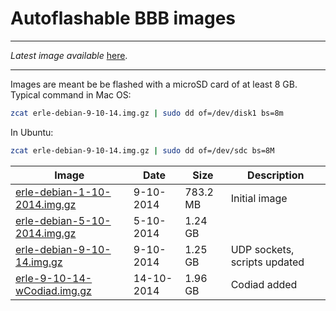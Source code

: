 Autoflashable BBB images
==========

-----

*Latest image available* [here](https://mega.co.nz/#!aQ8FnB4B!CpqMmZdVyOWvryxdb9Hzvo2UnL44L-0JttPRswgC6Ek).

-----

Images are meant be be flashed with a microSD card of at least 8 GB. Typical command in Mac OS:
```bash
zcat erle-debian-9-10-14.img.gz | sudo dd of=/dev/disk1 bs=8m
```
In Ubuntu:
```bash
zcat erle-debian-9-10-14.img.gz | sudo dd of=/dev/sdc bs=8M
```


| Image | Date | Size | Description |
| ----------|--------|-------|------|
|[erle-debian-1-10-2014.img.gz](https://mega.co.nz/#!HBVShJxS!mDNTey0Wb7u0ugU5nVyC4PceClTqi8nIEgeG-5Qgqsg)| 9-10-2014 | 783.2 MB | Initial image |
|[erle-debian-5-10-2014.img.gz](https://mega.co.nz/#!KcVD1ShC!TIivBvf7WoQzR2tx3Aazk1KfXHJG2_bV8TU6Dg9yrVY)| 5-10-2014 | 1.24 GB | |
|[erle-debian-9-10-14.img.gz](https://mega.co.nz/#!aQ8FnB4B!CpqMmZdVyOWvryxdb9Hzvo2UnL44L-0JttPRswgC6Ek)| 9-10-2014 | 1.25 GB | UDP sockets, scripts updated |
|[erle-9-10-14-wCodiad.img.gz](https://mega.co.nz/#!4IEQ3TKA!FME387X71z8Z3T4PSp8wZ7X2k5yW1BiI1WNipamDbIM)| 14-10-2014 | 1.96 GB | Codiad added |


